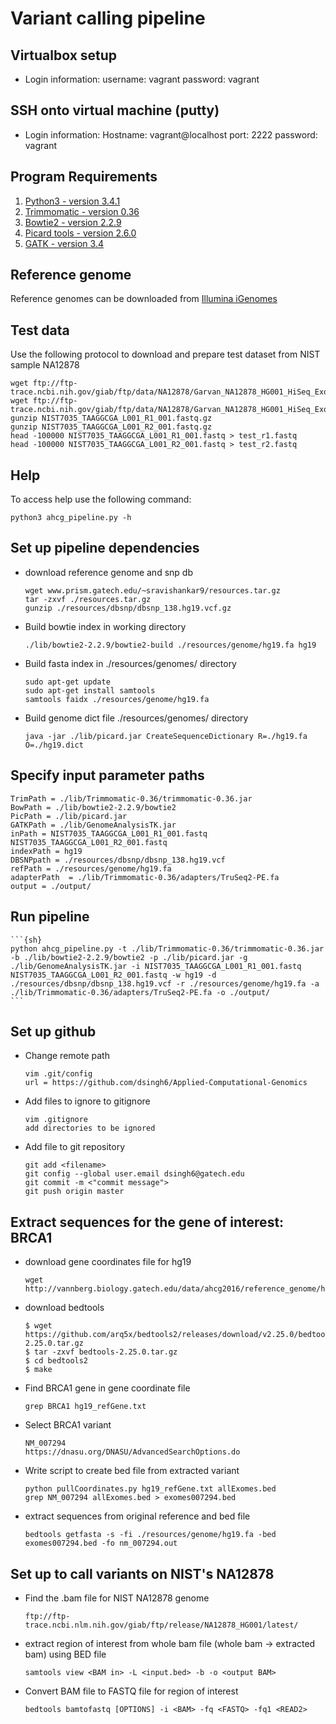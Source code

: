 # Variant calling pipeline

## Virtualbox setup
- Login information:
	username: vagrant
	password: vagrant

## SSH onto virtual machine (putty)
- Login information:
	Hostname: vagrant@localhost port: 2222
	password: vagrant

## Program Requirements

1. [Python3 - version 3.4.1](https://www.python.org/download/releases/3.4.1/)
2. [Trimmomatic - version 0.36](http://www.usadellab.org/cms/uploads/supplementary/Trimmomatic/Trimmomatic-0.36.zip)
3. [Bowtie2 - version 2.2.9](https://sourceforge.net/projects/bowtie-bio/files/bowtie2/2.2.9/)
4. [Picard tools - version 2.6.0](https://github.com/broadinstitute/picard/releases/download/2.6.0/picard.jar)
5. [GATK - version 3.4](https://software.broadinstitute.org/gatk/download/)

## Reference genome

Reference genomes can be downloaded from [Illumina iGenomes](http://support.illumina.com/sequencing/sequencing_software/igenome.html)

## Test data

Use the following protocol to download and prepare test dataset from NIST sample NA12878

```{sh}
wget ftp://ftp-trace.ncbi.nih.gov/giab/ftp/data/NA12878/Garvan_NA12878_HG001_HiSeq_Exome/NIST7035_TAAGGCGA_L001_R1_001.fastq.gz
wget ftp://ftp-trace.ncbi.nih.gov/giab/ftp/data/NA12878/Garvan_NA12878_HG001_HiSeq_Exome/NIST7035_TAAGGCGA_L001_R2_001.fastq.gz
gunzip NIST7035_TAAGGCGA_L001_R1_001.fastq.gz
gunzip NIST7035_TAAGGCGA_L001_R2_001.fastq.gz
head -100000 NIST7035_TAAGGCGA_L001_R1_001.fastq > test_r1.fastq
head -100000 NIST7035_TAAGGCGA_L001_R2_001.fastq > test_r2.fastq
```

## Help

To access help use the following command:

```{sh}
python3 ahcg_pipeline.py -h
```


## Set up pipeline dependencies
- download reference genome and snp db
	```{sh}
	wget www.prism.gatech.edu/~sravishankar9/resources.tar.gz
	tar -zxvf ./resources.tar.gz
	gunzip ./resources/dbsnp/dbsnp_138.hg19.vcf.gz
	```
	
- Build bowtie index in working directory
	```{sh}
	./lib/bowtie2-2.2.9/bowtie2-build ./resources/genome/hg19.fa hg19
	```
	
- Build fasta index in ./resources/genomes/ directory
	```{sh}
	sudo apt-get update
	sudo apt-get install samtools
	samtools faidx ./resources/genome/hg19.fa
	```
	
- Build genome dict file ./resources/genomes/ directory
	```{sh}
	java -jar ./lib/picard.jar CreateSequenceDictionary R=./hg19.fa O=./hg19.dict
	```
	
## Specify input parameter paths
	TrimPath = ./lib/Trimmomatic-0.36/trimmomatic-0.36.jar
	BowPath = ./lib/bowtie2-2.2.9/bowtie2
	PicPath = ./lib/picard.jar
	GATKPath = ./lib/GenomeAnalysisTK.jar 
	inPath = NIST7035_TAAGGCGA_L001_R1_001.fastq NIST7035_TAAGGCGA_L001_R2_001.fastq
	indexPath = hg19
	DBSNPpath = ./resources/dbsnp/dbsnp_138.hg19.vcf
	refPath = ./resources/genome/hg19.fa
	adapterPath  = ./lib/Trimmomatic-0.36/adapters/TruSeq2-PE.fa
	output = ./output/

## Run pipeline
	```{sh}
	python ahcg_pipeline.py -t ./lib/Trimmomatic-0.36/trimmomatic-0.36.jar -b ./lib/bowtie2-2.2.9/bowtie2 -p ./lib/picard.jar -g ./lib/GenomeAnalysisTK.jar -i NIST7035_TAAGGCGA_L001_R1_001.fastq NIST7035_TAAGGCGA_L001_R2_001.fastq -w hg19 -d ./resources/dbsnp/dbsnp_138.hg19.vcf -r ./resources/genome/hg19.fa -a ./lib/Trimmomatic-0.36/adapters/TruSeq2-PE.fa -o ./output/
	```

## Set up github
- Change remote path
	```{sh}
	vim .git/config
	url = https://github.com/dsingh6/Applied-Computational-Genomics
	```

- Add files to ignore to gitignore
	```{sh}
	vim .gitignore
	add directories to be ignored
	```

- Add file to git repository
	```{sh}
	git add <filename>
	git config --global user.email dsingh6@gatech.edu
 	git commit -m <"commit message">
 	git push origin master
	```

## Extract sequences for the gene of interest: BRCA1
- download gene coordinates file for hg19
	```{sh}
	wget http://vannberg.biology.gatech.edu/data/ahcg2016/reference_genome/hg19_refGene.txt
	```

- download bedtools
	```{sh}
	$ wget https://github.com/arq5x/bedtools2/releases/download/v2.25.0/bedtools-2.25.0.tar.gz
	$ tar -zxvf bedtools-2.25.0.tar.gz
	$ cd bedtools2
	$ make
	```

- Find BRCA1 gene in gene coordinate file
	```{sh}
	grep BRCA1 hg19_refGene.txt
	```

- Select BRCA1 variant
	```{sh}
	NM_007294
	https://dnasu.org/DNASU/AdvancedSearchOptions.do
	```
	
- Write script to create bed file from extracted variant
	```{sh}
	python pullCoordinates.py hg19_refGene.txt allExomes.bed
	grep NM_007294 allExomes.bed > exomes007294.bed
	```
	
- extract sequences from original reference and bed file
	```{sh}
	bedtools getfasta -s -fi ./resources/genome/hg19.fa -bed exomes007294.bed -fo nm_007294.out
	```

## Set up to call variants on NIST's NA12878
- Find the .bam file for NIST NA12878 genome
	```{sh}
	ftp://ftp-trace.ncbi.nlm.nih.gov/giab/ftp/release/NA12878_HG001/latest/
	```

- extract region of interest from whole bam file (whole bam -> extracted bam) using BED file
	```{sh}
	samtools view <BAM in> -L <input.bed> -b -o <output BAM>
	```
	
- Convert BAM file to FASTQ file for region of interest
	```{sh}
	bedtools bamtofastq [OPTIONS] -i <BAM> -fq <FASTQ> -fq1 <READ2>
	```
